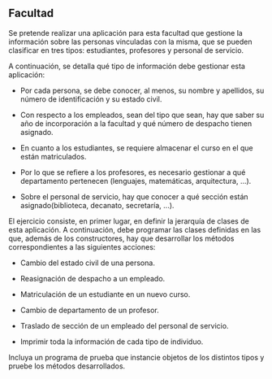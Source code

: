 ## Facultad

Se pretende realizar una aplicación para esta facultad que gestione la información sobre las personas vinculadas con la misma, que se pueden clasificar en tres tipos: estudiantes, profesores y personal de servicio.

A continuación, se detalla qué tipo de información debe gestionar esta aplicación:

- Por cada persona, se debe conocer, al menos, su nombre y apellidos, su número de identificación y su estado civil.

- Con respecto a los empleados, sean del tipo que sean, hay que saber su año de incorporación a la facultad y qué número de  despacho tienen asignado.

- En cuanto a los estudiantes, se requiere almacenar el curso en el que están matriculados.

- Por lo que se refiere a los profesores, es necesario gestionar a qué departamento pertenecen (lenguajes, matemáticas, arquitectura, ...).

- Sobre el personal de servicio, hay que conocer a qué sección están asignado(biblioteca, decanato, secretaría, ...).

El ejercicio consiste, en primer lugar, en definir la jerarquía de clases de esta aplicación. A continuación, debe programar las clases definidas en las que, además de los constructores, hay que desarrollar los métodos correspondientes a las siguientes acciones:

- Cambio del estado civil de una persona.

- Reasignación de despacho a un empleado.

- Matriculación de un estudiante en un nuevo curso.

- Cambio de departamento de un profesor.

- Traslado de sección de un empleado del personal de servicio.

- Imprimir toda la información de cada tipo de individuo.

Incluya un programa de prueba que instancie objetos de los distintos tipos y pruebe los métodos desarrollados.